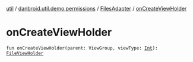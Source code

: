 [util](../../index.md) / [danbroid.util.demo.permissions](../index.md) / [FilesAdapter](index.md) / [onCreateViewHolder](./on-create-view-holder.md)

# onCreateViewHolder

`fun onCreateViewHolder(parent: ViewGroup, viewType: `[`Int`](https://kotlinlang.org/api/latest/jvm/stdlib/kotlin/-int/index.html)`): `[`FileViewHolder`](../-file-view-holder/index.md)
